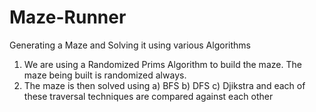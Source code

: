 # Maze-Runner

Generating a Maze and Solving it using various Algorithms

1) We are using a Randomized Prims Algorithm to build the maze. The maze being built is randomized always.
2) The maze is then solved using 
  a) BFS
  b) DFS
  c) Djikstra
 and each of these traversal techniques are compared against each other
